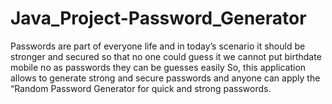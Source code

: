 # Java_Project-Password_Generator
 Passwords are part of everyone life and in today’s scenario it should be stronger and secured so that no one could guess it we cannot put birthdate mobile no as passwords they can be guesses easily  So, this application allows to generate strong and secure passwords and anyone can apply the “Random Password Generator for quick and strong passwords. 
